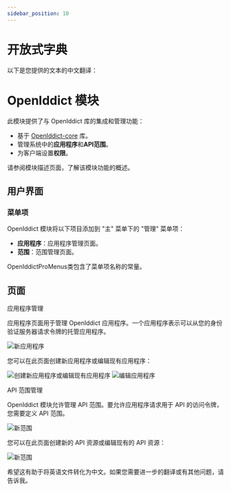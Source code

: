 ```yaml
---
sidebar_position: 10
---
```


# 开放式字典

以下是您提供的文本的中文翻译：

# OpenIddict 模块

此模块提供了与 OpenIddict 库的集成和管理功能：

* 基于 [OpenIddict-core](https://github.com/openiddict/openiddict-core) 库。
* 管理系统中的**应用程序**和**API范围**。
* 为客户端设置**权限**。

请参阅模块描述页面，了解该模块功能的概述。

用户界面
--------------

### 菜单项

OpenIddict 模块将以下项目添加到 "主" 菜单下的 "管理" 菜单项：

* **应用程序**：应用程序管理页面。
* **范围**：范围管理页面。

OpenIddictProMenus类包含了菜单项名称的常量。

页面
-----

应用程序管理

应用程序页面用于管理 OpenIddict 应用程序。一个应用程序表示可以从您的身份验证服务器请求令牌的托管应用程序。

![新应用程序](https://raw.githubusercontent.com/Wai-Technologies/raaghu-docs/development/raaghu/docs/en/images/appliaction.png)


您可以在此页面创建新应用程序或编辑现有应用程序：

![创建新应用程序或编辑现有应用程序](https://raw.githubusercontent.com/Wai-Technologies/raaghu-docs/development/raaghu/docs/en/images/appliaction-new.png) ![编辑应用程序](https://raw.githubusercontent.com/Wai-Technologies/raaghu-docs/development/raaghu/docs/en/images/appliaction-edit.png)

API 范围管理

OpenIddict 模块允许管理 API 范围。要允许应用程序请求用于 API 的访问令牌，您需要定义 API 范围。

![新范围](https://raw.githubusercontent.com/Wai-Technologies/raaghu-docs/development/raaghu/docs/en/images/scope.png)

您可以在此页面创建新的 API 资源或编辑现有的 API 资源：

![新范围](https://raw.githubusercontent.com/Wai-Technologies/raaghu-docs/development/raaghu/docs/en/images/scope-edit.png)

希望这有助于将英语文件转化为中文。如果您需要进一步的翻译或有其他问题，请告诉我。

